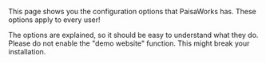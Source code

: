 This page shows you the configuration options that PaisaWorks has. These options apply to every user!

The options are explained, so it should be easy to understand what they do. Please do not enable the "demo website" function. This might break your installation.
